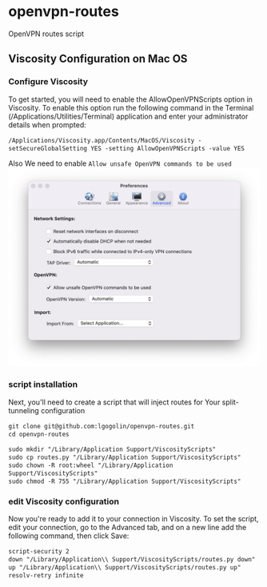 # openvpn-routes
OpenVPN routes script

## Viscosity Configuration on Mac OS

### Configure Viscosity
To get started, you will need to enable the AllowOpenVPNScripts option in Viscosity. To enable this option run the following command in the Terminal (/Applications/Utilities/Terminal) application and enter your administrator details when prompted:

```
/Applications/Viscosity.app/Contents/MacOS/Viscosity -setSecureGlobalSetting YES -setting AllowOpenVPNScripts -value YES
```

Also We need to enable `Allow unsafe OpenVPN commands to be used`
![drawing](img/scr1.png)

### script installation
Next, you'll need to create a script that will inject routes for Your split-tunneling configuration

```
git clone git@github.com:lgogolin/openvpn-routes.git
cd openvpn-routes
```

```shell
sudo mkdir "/Library/Application Support/ViscosityScripts"
sudo cp routes.py "/Library/Application Support/ViscosityScripts"
sudo chown -R root:wheel "/Library/Application Support/ViscosityScripts"
sudo chmod -R 755 "/Library/Application Support/ViscosityScripts"
```

### edit Viscosity configuration
Now you're ready to add it to your connection in Viscosity. To set the script, edit your connection, go to the Advanced tab, and on a new line add the following command, then click Save:

```
script-security 2
down "/Library/Application\\ Support/ViscosityScripts/routes.py down"
up "/Library/Application\\ Support/ViscosityScripts/routes.py up"
resolv-retry infinite
```

